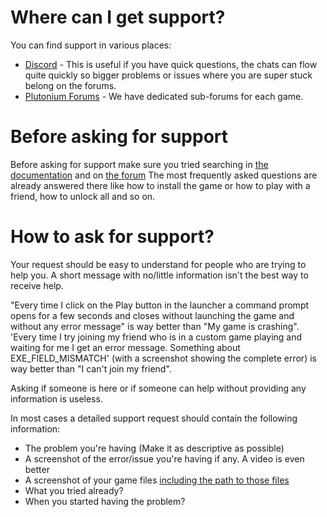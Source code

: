 # Where can I get support?

You can find support in various places:  

* [Discord](https://discord.gg/plutonium) - This is useful if you have quick questions, the chats can flow quite quickly so bigger problems or issues where you are super stuck belong on the forums.
* [Plutonium Forums](https://forum.plutonium.pw) - We have dedicated sub-forums for each game.

# Before asking for support

Before asking for support make sure you tried searching in [the documentation](https://plutonium.pw/docs/) and on [the forum](https://forum.plutonium.pw/)
The most frequently asked questions are already answered there like how to install the game or how to play with a friend, how to unlock all and so on.

# How to ask for support?

Your request should be easy to understand for people who are trying to help you.
A short message with no/little information isn't the best way to receive help.

"Every time I click on the Play button in the launcher a command prompt opens for a few seconds and closes without launching the game and without any error message"
is way better than "My game is crashing".
'Every time I try joining my friend who is in a custom game playing and waiting for me I get an error message. Something about EXE_FIELD_MISMATCH'
(with a screenshot showing the complete error) is way better than "I can't join my friend".

Asking if someone is here or if someone can help without providing any information is useless.

In most cases a detailed support request should contain the following information:

* The problem you're having (Make it as descriptive as possible)
* A screenshot of the error/issue you're having if any. A video is even better
* A screenshot of your game files [including the path to those files](https://plutonium.pw/docs/game-files/)
* What you tried already?
* When you started having the problem?

